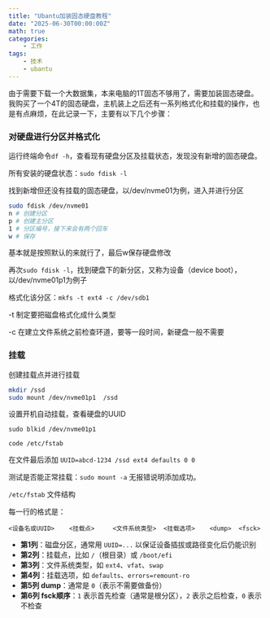 ```yaml
---
title: "Ubantu加装固态硬盘教程"
date: "2025-06-30T00:00:00Z"
math: true
categories:
    - 工作
tags:
    - 技术
    - ubantu
---
```



由于需要下载一个大数据集，本来电脑的1T固态不够用了，需要加装固态硬盘。我购买了一个4T的固态硬盘，主机装上之后还有一系列格式化和挂载的操作，也是有点麻烦，在此记录一下，主要有以下几个步骤：



### 对硬盘进行分区并格式化

运行终端命令`df -h`，查看现有硬盘分区及挂载状态，发现没有新增的固态硬盘。

所有安装的硬盘状态：`sudo fdisk -l`

找到新增但还没有挂载的固态硬盘，以/dev/nvme01为例，进入并进行分区

```bash
sudo fdisk /dev/nvme01
n # 创建分区
p # 创建主分区
1 # 分区编号，接下来会有两个回车
w # 保存
```

基本就是按照默认的来就行了，最后w保存硬盘修改

再次`sudo fdisk -l`，找到硬盘下的新分区，又称为设备（device boot），以/dev/nvme01p1为例子

格式化该分区：`mkfs -t ext4 -c /dev/sdb1`

-t 制定要把磁盘格式化成什么类型

-c 在建立文件系统之前检查环道，要等一段时间，新硬盘一般不需要



### 挂载

创建挂载点并进行挂载

```bash
mkdir /ssd
sudo mount /dev/nvme01p1  /ssd
```

设置开机自动挂载，查看硬盘的UUID

`sudo blkid /dev/nvme01p1`

`code /etc/fstab`

在文件最后添加  `UUID=abcd-1234 /ssd ext4 defaults 0 0 `

测试是否能正常挂载：`sudo mount -a`   无报错说明添加成功。



 `/etc/fstab` 文件结构

每一行的格式是：

```
<设备名或UUID>    <挂载点>     <文件系统类型>  <挂载选项>    <dump>  <fsck>
```

- **第1列**：磁盘分区，通常用 `UUID=...` 以保证设备插拔或路径变化后仍能识别
- **第2列**：挂载点，比如 `/`（根目录）或 `/boot/efi`
- **第3列**：文件系统类型，如 `ext4`、`vfat`、`swap`
- **第4列**：挂载选项，如 `defaults`、`errors=remount-ro`
- **第5列 dump**：通常是 `0`（表示不需要做备份）
- **第6列 fsck顺序**：`1` 表示首先检查（通常是根分区），`2` 表示之后检查，`0` 表示不检查
